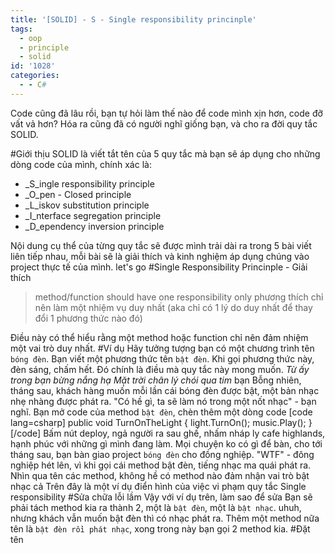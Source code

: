 ```yaml
---
title: '[SOLID] - S - Single responsibility princinple'
tags:
  - oop
  - principle
  - solid
id: '1028'
categories:
  - - C#
---
```


Code cũng đã lâu rồi, bạn tự hỏi làm thế nào để code mình xịn hơn, code đỡ vất vả hơn? Hóa ra cũng đã có người nghĩ giống bạn, và cho ra đời quy tắc SOLID.
<!-- more -->
#Giới thịu SOLID là viết tắt tên của 5 quy tắc mà bạn sẽ áp dụng cho những dòng code của mình, chính xác là:

*   _S_ingle responsibility principle
*   _O_pen - Closed principle
*   _L_iskov substitution principle
*   _I_nterface segregation principle
*   _D_ependency inversion principle

Nội dung cụ thể của từng quy tắc sẽ được mình trải dài ra trong 5 bài viết liên tiếp nhau, mỗi bài sẽ là giải thích và kinh nghiệm áp dụng chúng vào project thực tế của mình. let's go #Single Responsibility Princinple - Giải thích

> method/function should have one responsibility only phương thích chỉ nên làm một nhiệm vụ duy nhất (aka chỉ có 1 lý do duy nhất để thay đổi 1 phương thức nào đó)

Điều này có thể hiểu rằng một method hoặc function chỉ nên đảm nhiệm một vai trò duy nhất. #Ví dụ Hãy tưởng tượng bạn có một chương trình tên `bóng đèn`. Bạn viết một phương thức tên `bật đèn`. Khi gọi phương thức này, đèn sáng, chấm hết. Đó chính là điều mà quy tắc này mong muốn. _Từ ấy trong bạn bừng nắng hạ_ _Mặt trời chân lý chói qua tim_ bạn Bỗng nhiên, tháng sau, khách hàng muốn mỗi lần cái bóng đèn được bật, một bản nhạc nhẹ nhàng được phát ra. "Có hề gì, ta sẽ làm nó trong một nốt nhạc" - bạn nghĩ. Bạn mở code của method `bật đèn`, chèn thêm một dòng code \[code lang=csharp\] public void TurnOnTheLight { light.TurnOn(); music.Play(); } \[/code\] Bấm nút deploy, ngả người ra sau ghế, nhấm nháp ly cafe highlands, hạnh phúc với những gì mình đang làm. Mọi chuyện ko có gì để bàn, cho tới tháng sau, bạn bàn giao project `bóng đèn` cho đồng nghiệp. "WTF" - đông nghiệp hét lên, vì khi gọi cái method bật đèn, tiếng nhạc ma quái phát ra. Nhìn qua tên các method, không hề có method nào đảm nhận vai trò bật nhạc cả Trên đây là một ví dụ điển hình của việc vi phạm quy tắc Single responsibility #Sửa chữa lỗi lầm Vậy với ví dụ trên, làm sao để sửa Bạn sẽ phải tách method kia ra thành 2, một là `bật đèn`, một là `bật nhạc`. uhuh, nhưng khách vẫn muốn bật đèn thì có nhạc phát ra. Thêm một method nữa tên là `bật đèn rồi phát nhạc`, xong trong này bạn gọi 2 method kia. #Đặt tên